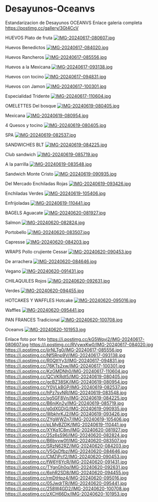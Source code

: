 # Desayunos-Oceanvs
Estandarizacion de Desayunos OCEANVS
Enlace galeria completa
https://postimg.cc/gallery/3Gt4CcV

HUEVOS
Plato de fruta
[![IMG-20240617-080607.jpg](https://i.postimg.cc/kG5Wqyj2/IMG-20240617-080607.jpg)](https://postimg.cc/Kkd15thb)

Huevos Benedictos
[![IMG-20240617-084020.jpg](https://i.postimg.cc/RVywxKw0/IMG-20240617-084020.jpg)](https://postimg.cc/JG3sby6w)

Huevos Rancheros
[![IMG-20240617-085556.jpg](https://i.postimg.cc/jjrNLTg0/IMG-20240617-085556.jpg)](https://postimg.cc/hXph5kRp)

Huevos a la Mexicana
[![IMG-20240617-093138.jpg](https://i.postimg.cc/Nf5Rnp9V/IMG-20240617-093138.jpg)](https://postimg.cc/nCfsjK1Y)

Huevos con tocino
[![IMG-20240617-094831.jpg](https://i.postimg.cc/R0QttYy3/IMG-20240617-094831.jpg)](https://postimg.cc/4KynkWJZ)

Huevos con Jamon
[![IMG-20240617-100301.jpg](https://i.postimg.cc/76KTs2xw/IMG-20240617-100301.jpg)](https://postimg.cc/ZByR00BM)

Especialidad Tridente
[![IMG-20240617-110604.jpg](https://i.postimg.cc/KzGMDNh0/IMG-20240617-110604.jpg)](https://postimg.cc/LqW5HjXP)

OMELETTES
Del bosque
[![IMG-20240619-080405.jpg](https://i.postimg.cc/QCVKRdt5/IMG-20240619-080405.jpg)](https://postimg.cc/ZvtqNZ6K)

Mexicana
[![IMG-20240619-080954.jpg](https://i.postimg.cc/gcBZ38SK/IMG-20240619-080954.jpg)](https://postimg.cc/nMBrJjts)

4 Quesos y tocino
[![IMG-20240619-080405.jpg](https://i.postimg.cc/QCVKRdt5/IMG-20240619-080405.jpg)](https://postimg.cc/ZvtqNZ6K)

SPA
[![IMG-20240619-082537.jpg](https://i.postimg.cc/Y0VLkBGP/IMG-20240619-082537.jpg)](https://postimg.cc/kRQgFZyN)

SANDWICHES
BLT
[![IMG-20240619-084225.jpg](https://i.postimg.cc/sg5GF8Vn/IMG-20240619-084225.jpg)](https://postimg.cc/rDFwxfRW)

Club sandwich
[![IMG-20240619-085719.jpg](https://i.postimg.cc/B6njKn2y/IMG-20240619-085719.jpg)](https://postimg.cc/NyZGhYJ7)

A la parrilla
[![IMG-20240619-083548.jpg](https://i.postimg.cc/hPz7svNR/IMG-20240619-083548.jpg)](https://postimg.cc/XpWJ7jVs)

Sandwich Monte Cristo
[![IMG-20240619-090935.jpg](https://i.postimg.cc/g0dXGDjG/IMG-20240619-090935.jpg)](https://postimg.cc/nXRckqqW)

Del Mercado
Enchiladas Rojas
[![IMG-20240619-093426.jpg](https://i.postimg.cc/WbkhrKJ2/IMG-20240619-093426.jpg)](https://postimg.cc/VdzfPKRT)

Enchiladas Verdes
[![IMG-20240619-105406.jpg](https://i.postimg.cc/ZYgWWZn7/IMG-20240619-105406.jpg)](https://postimg.cc/t73qcKhW)

Enfrijoladas
[![IMG-20240619-110441.jpg](https://i.postimg.cc/pLMyBZDK/IMG-20240619-110441.jpg)](https://postimg.cc/HV3pYbvL)

BAGELS
Aguacate
[![IMG-20240620-081927.jpg](https://i.postimg.cc/XYKq1C8m/IMG-20240620-081927.jpg)](https://postimg.cc/hXjKfhN1)

Salmon
[![IMG-20240620-082824.jpg](https://i.postimg.cc/25z6sS96/IMG-20240620-082824.jpg)](https://postimg.cc/5XRbvbVd)

Portobello
[![IMG-20240620-083507.jpg](https://i.postimg.cc/B6bvvw0f/IMG-20240620-083507.jpg)](https://postimg.cc/ygqKQjxL)

Capresse
[![IMG-20240620-084203.jpg](https://i.postimg.cc/SRzN62RZ/IMG-20240620-084203.jpg)](https://postimg.cc/N2BcY01T)

WRAPS
Pollo crujiente Cessar
[![IMG-20240620-090453.jpg](https://i.postimg.cc/CMZjPcf2/IMG-20240620-090453.jpg)](https://postimg.cc/K42k4rf7)

De arrachera
[![IMG-20240620-084646.jpg](https://i.postimg.cc/V5QsDfbz/IMG-20240620-084646.jpg)](https://postimg.cc/RJdz0zRY)

Vegano
[![IMG-20240620-091431.jpg](https://i.postimg.cc/fW6Y6YcR/IMG-20240620-091431.jpg)](https://postimg.cc/RqL3t6pk)

CHILAQUILES
Rojos
[![IMG-20240620-092631.jpg](https://i.postimg.cc/TYgnGh0q/IMG-20240620-092631.jpg)](https://postimg.cc/BXZjBSdX)

Verdes
[![IMG-20240620-094455.jpg](https://i.postimg.cc/6phR2SD8/IMG-20240620-094455.jpg)](https://postimg.cc/RWNq2PCm)

HOTCAKES Y WAFFLES
Hotcake
[![IMG-20240620-095016.jpg](https://i.postimg.cc/rmDtHpz4/IMG-20240620-095016.jpg)](https://postimg.cc/S2ps2k6Q)

Waffles
[![IMG-20240620-095441.jpg](https://i.postimg.cc/05JwdrTR/IMG-20240620-095441.jpg)](https://postimg.cc/F1NzhFFD)

PAN FRANCES
Tradicional
[![IMG-20240620-100708.jpg](https://i.postimg.cc/258W4GD2/IMG-20240620-100708.jpg)](https://postimg.cc/rD3zTSzr)

Oceanvs
[![IMG-20240620-101953.jpg](https://i.postimg.cc/zXCH66Dx/IMG-20240620-101953.jpg)](https://postimg.cc/tYggVrx6)

Enlace foto por foto
https://i.postimg.cc/kG5Wqyj2/IMG-20240617-080607.jpg
https://i.postimg.cc/RVywxKw0/IMG-20240617-084020.jpg
https://i.postimg.cc/jjrNLTg0/IMG-20240617-085556.jpg
https://i.postimg.cc/Nf5Rnp9V/IMG-20240617-093138.jpg
https://i.postimg.cc/R0QttYy3/IMG-20240617-094831.jpg
https://i.postimg.cc/76KTs2xw/IMG-20240617-100301.jpg
https://i.postimg.cc/KzGMDNh0/IMG-20240617-110604.jpg
https://i.postimg.cc/QCVKRdt5/IMG-20240619-080405.jpg
https://i.postimg.cc/gcBZ38SK/IMG-20240619-080954.jpg
https://i.postimg.cc/Y0VLkBGP/IMG-20240619-082537.jpg
https://i.postimg.cc/hPz7svNR/IMG-20240619-083548.jpg
https://i.postimg.cc/sg5GF8Vn/IMG-20240619-084225.jpg
https://i.postimg.cc/B6njKn2y/IMG-20240619-085719.jpg
https://i.postimg.cc/g0dXGDjG/IMG-20240619-090935.jpg
https://i.postimg.cc/WbkhrKJ2/IMG-20240619-093426.jpg
https://i.postimg.cc/ZYgWWZn7/IMG-20240619-105406.jpg
https://i.postimg.cc/pLMyBZDK/IMG-20240619-110441.jpg
https://i.postimg.cc/XYKq1C8m/IMG-20240620-081927.jpg
https://i.postimg.cc/25z6sS96/IMG-20240620-082824.jpg
https://i.postimg.cc/B6bvvw0f/IMG-20240620-083507.jpg
https://i.postimg.cc/SRzN62RZ/IMG-20240620-084203.jpg
https://i.postimg.cc/V5QsDfbz/IMG-20240620-084646.jpg
https://i.postimg.cc/CMZjPcf2/IMG-20240620-090453.jpg
https://i.postimg.cc/fW6Y6YcR/IMG-20240620-091431.jpg
https://i.postimg.cc/TYgnGh0q/IMG-20240620-092631.jpg
https://i.postimg.cc/6phR2SD8/IMG-20240620-094455.jpg
https://i.postimg.cc/rmDtHpz4/IMG-20240620-095016.jpg
https://i.postimg.cc/05JwdrTR/IMG-20240620-095441.jpg
https://i.postimg.cc/258W4GD2/IMG-20240620-100708.jpg
https://i.postimg.cc/zXCH66Dx/IMG-20240620-101953.jpg


